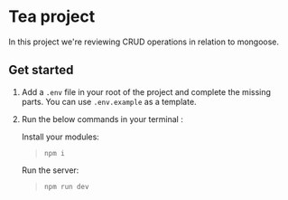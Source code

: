 # Tea project 
In this project we're reviewing CRUD operations in relation to mongoose. 

## Get started 

1. Add a `.env` file in your root of the project and complete the missing parts. You can use `.env.example` as a template. 

2. Run the below commands in your terminal :

    Install your modules:
    > `npm i` 

    Run the server: 
    > `npm run dev`